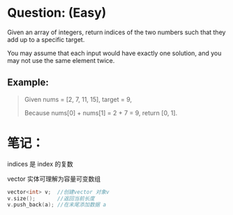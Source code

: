 # Question: (Easy)

Given an array of integers, return indices of the two numbers such that they add up to a specific target.

You may assume that each input would have exactly one solution, and you may not use the same element twice.

## Example:

>Given nums = [2, 7, 11, 15], target = 9,
>
>Because nums[0] + nums[1] = 2 + 7 = 9,
>return [0, 1].

# 笔记：

indices 是 index 的复数

vector 实体可理解为容量可变数组

``` C++
vector<int> v; 	//创建vector 对象v
v.size(); 		//返回当前长度
v.push_back(a); //在末尾添加数据 a
```
